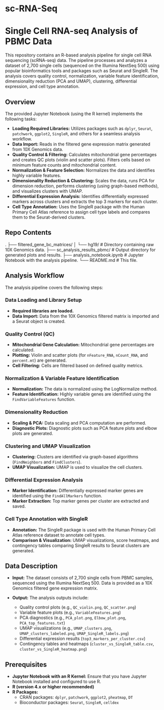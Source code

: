 # sc-RNA-Seq

# Single Cell RNA-seq Analysis of PBMC Data

This repository contains an R-based analysis pipeline for single cell RNA sequencing (scRNA-seq) data. The pipeline processes and analyzes a dataset of 2,700 single cells (sequenced on the Illumina NextSeq 500) using popular bioinformatics tools and packages such as Seurat and SingleR. The analysis covers quality control, normalization, variable feature identification, dimensionality reduction (PCA and UMAP), clustering, differential expression, and cell type annotation.

## Overview

The provided Jupyter Notebook (using the R kernel) implements the following tasks:

- **Loading Required Libraries:** Utilizes packages such as `dplyr`, `Seurat`, `patchwork`, `ggplot2`, `SingleR`, and others for a seamless analysis workflow.
- **Data Import:** Reads in the filtered gene expression matrix generated from 10X Genomics data.
- **Quality Control & Filtering:** Calculates mitochondrial gene percentages and creates QC plots (violin and scatter plots). Filters cells based on minimum feature counts and mitochondrial content.
- **Normalization & Feature Selection:** Normalizes the data and identifies highly variable features.
- **Dimensionality Reduction & Clustering:** Scales the data, runs PCA for dimension reduction, performs clustering (using graph-based methods), and visualizes clusters with UMAP.
- **Differential Expression Analysis:** Identifies differentially expressed markers across clusters and extracts the top 3 markers for each cluster.
- **Cell Type Annotation:** Uses the SingleR package with the Human Primary Cell Atlas reference to assign cell type labels and compares them to the Seurat-derived clusters.

## Repo Contents
. ├── filtered_gene_bc_matrices/ │ └── hg19/ # Directory containing raw 10X Genomics data. ├── sc_analysis_results_pbmc/ # Output directory for generated plots and results. ├── analysis_notebook.ipynb # Jupyter Notebook with the analysis pipeline. └── README.md # This file.

## Analysis Workflow

The analysis pipeline covers the following steps:

### Data Loading and Library Setup
- **Required libraries are loaded.**
- **Data Import:** Data from the 10X Genomics filtered matrix is imported and a Seurat object is created.

### Quality Control (QC)
- **Mitochondrial Gene Calculation:** Mitochondrial gene percentages are calculated.
- **Plotting:** Violin and scatter plots (for `nFeature_RNA`, `nCount_RNA`, and `percent.mt`) are generated.
- **Cell Filtering:** Cells are filtered based on defined quality metrics.

### Normalization & Variable Feature Identification
- **Normalization:** The data is normalized using the LogNormalize method.
- **Feature Identification:** Highly variable genes are identified using the `FindVariableFeatures` function.

### Dimensionality Reduction
- **Scaling & PCA:** Data scaling and PCA computation are performed.
- **Diagnostic Plots:** Diagnostic plots such as PCA feature plots and elbow plots are generated.

### Clustering and UMAP Visualization
- **Clustering:** Clusters are identified via graph-based algorithms (`FindNeighbors` and `FindClusters`).
- **UMAP Visualization:** UMAP is used to visualize the cell clusters.

### Differential Expression Analysis
- **Marker Identification:** Differentially expressed marker genes are identified using the `FindAllMarkers` function.
- **Marker Extraction:** Top marker genes per cluster are extracted and saved.

### Cell Type Annotation with SingleR
- **Annotation:** The SingleR package is used with the Human Primary Cell Atlas reference dataset to annotate cell types.
- **Comparison & Visualization:** UMAP visualizations, score heatmaps, and contingency tables comparing SingleR results to Seurat clusters are generated.

## Data Description

- **Input:** The dataset consists of 2,700 single cells from PBMC samples, sequenced using the Illumina NextSeq 500. Data is provided as a 10X Genomics filtered gene expression matrix.

- **Output:** The analysis outputs include:
  - Quality control plots (e.g., `QC_violin.png`, `QC_scatter.png`)
  - Variable feature plots (e.g., `VariableFeatures.png`)
  - PCA diagnostics (e.g., `PCA_plot.png`, `Elbow_plot.png`, `PCA_top_features.txt`)
  - UMAP visualizations (e.g., `UMAP_clusters.png`, `UMAP_clusters_labeled.png`, `UMAP_SingleR_labels.png`)
  - Differential expression results (`top3_markers_per_cluster.csv`)
  - Contingency tables and heatmaps (`cluster_vs_SingleR_table.csv`, `cluster_vs_SingleR_heatmap.png`)

## Prerequisites

- **Jupyter Notebook with an R Kernel:** Ensure that you have Jupyter Notebook installed and configured to use R.
- **R (version 4.x or higher recommended)**
- **R Packages:**
  - CRAN packages: `dplyr`, `patchwork`, `ggplot2`, `pheatmap`, `DT`
  - Bioconductor packages: `Seurat`, `SingleR`, `celldex`

